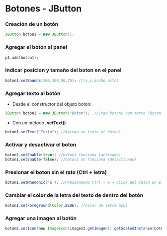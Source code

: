 # Botones - JButton
### Creación de un botón
```java
JButton boton1 = new JButton();
```
### Agregar el botón al panel
```java
p1.add(boton1);
```
### Indicar posicion y tamaño del boton en el panel
```java
boton1.setBounds(300,300,50,75); //(x,y,ancho,alto)
```
### Agregar texto al botón
- Desde el constructor del objeto boton:
```java
JButton boton2 = new JButton("Boton");  //Creo boton2 con texto "Boton" dentro
```
- Con un método **.setText()**
```java
boton1.setText("Texto"); //Agrego un texto al boton1
```
### Activar y desactivar el boton
```java
boton2.setEnable(true); //boton2 funciona (activado)
boton1.setEnable(false); //boton2 no funciona (desactivado)
```
### Presionar el boton sin el rato (Ctrl + letra)
```java
boton1.setMnemonic('a'); //Presionando Ctrl + a = click del raton en el botón
```
### Cambiar el color de la letra del texto de dentro del botón
```java
boton1.setForeground(Color.BLUE); //color de letra azul
```
### Agregar una imagen al botón
```java
boton2.setIcon(new ImageIcon(imagen2.getImagen().getScaledInstance(boton2.getWidth(),boton2.getHeight(),Image.SCALE_SMOOTH)); //(ancho,largo,escalado adacptados a los del boton)
```
